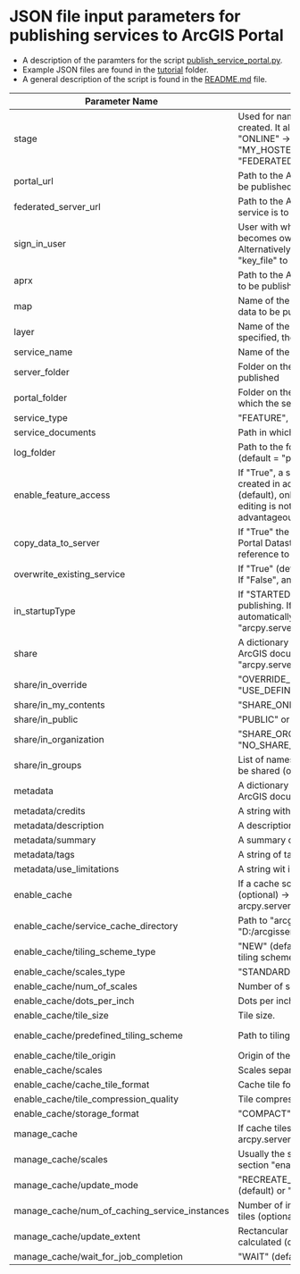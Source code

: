 # JSON file input parameters for publishing services to ArcGIS Portal
- A description of the paramters for the script [publish_service_portal.py](publish_service_portal.py).
- Example JSON files are found in the [tutorial](tutorial) folder.
- A general description of the script is found in the [README.md](../README.md) file.


| Parameter Name|    Description    | Example |
| --- | --- | --- |
| stage | Used for naming the SD files (postfix) that will be created. It also specifies the server type (if "ONLINE" → server_type = "MY_HOSTED_SERVICES".  Otherwise server_type = "FEDERATED_SERVER").| "TEST" or "PROD" | 
| portal_url | Path to the ArcGIS Portal on which the service is to be published.| "https://xxx.xxx.com/portal"|
| federated_server_url | Path to the ArcGIS Portal Server on which the service is to be published.| "https://xxx.xxx.com/server" |
| sign_in_user | User with whom the portal is to be logged in → becomes owner of the published content. Alternatively, use the parameters "cert_file" and "key_file" to log in.| "username@domain" |
| aprx | Path to the ArcGIS Pro project with the maps/layers to be published.| "C:/Temp/tutorial/tutorial.aprx" |
| map | Name of the map in the ArcGIS Pro project with the data to be published.| "citymaps_editor" |
| layer | Name of the layer to be published. If no layer is specified, the entire map is published (optional). | "Playground" |
| service_name | Name of the service that will be created.| "Playground" |
| server_folder | Folder on the server in which the service is published| "TEST" |
| portal_folder | Folder on the portal interface (unter "own content")in which the service is published| "TEST" |
| service_type | "FEATURE", "TILE" or "MAP_IMAGE" (default).| "MAP_IMAGE" |
| service_documents | Path in which the SD files will be stored.| "C:/Temp/tutorial" |
| log_folder | Path to the folder where the log file should be saved (default = "path service_documents"/Logs).| "C:/Temp/Logs" |
| enable_feature_access | If "True", a service layer with feature access is created in addition to the map image layer. If "False" (default), only the map image layer is created. Even if editing is not required, a feature service can be advantageous (e.g. filtering etc.).| "True" |
| copy_data_to_server | If "True" the data will be published into the ArcGIS Portal Datastore. If "False" (defaut) the service will reference to the registered database.| "False" |
| overwrite_existing_service | If "True" (default), an existing service is overwritten. If "False", an existing service will not be overwritten. | "True" |
| in_startupType | If "STARTED" (default) service will be started after publishing. If "STOPPED" service will not start automatically. → see ArcGIS documentation "arcpy.server.UploadServiceDefinition".| "STARTED" |
| share | A dictionary with release settings (optional) → see ArcGIS documentation "arcpy.server.UploadServiceDefinition".| "{...}" |
| share/in_override| "OVERRIDE_DEFINITION" (default) or "USE_DEFINITION". | "OVERRIDE_DEFINITION" |
| share/in_my_contents| "SHARE_ONLINE" (default) or "NO_SHARE_ONLINE".| "SHARE_ONLINE" |
| share/in_public| "PUBLIC" or "PRIVATE" (default).| "PRIVATE" |
| share/in_organization| "SHARE_ORGANIZATION" or "NO_SHARE_ORGANIZATION" (default).| "NO_SHARE_ORGANIZATION" |
| share/in_groups| List of names of groups with which the service is to be shared (optional). | ["testgroup_1", "testgroup_2"] |
| metadata | A dictionary with metadata settings (optional) → see ArcGIS documentation "sddraft parameters".| "{...}" |
| metadata/credits | A string with credit informations. | "© Geoinformationszentrum Stadt Luzern"  |
| metadata/description | A description of the service. | "playground places"  |
| metadata/summary | A summary of the service. | "playground places"  |
| metadata/tags | A string of tags separated by commas.| "test,playground" |
| metadata/use_limitations | A string wit infrmations about use limitation.| "test,playground" |
| enable_cache | If a cache scheme is to be created for the service (optional) → see arcpy.server.CreateMapServerCache()| "{...}" |
| enable_cache/service_cache_directory | Path to "arcgiscache" Directory on the server e.g. "D:/arcgisserver/directories/arcgiscache" (default).|"D:/arcgisserver/directories/arcgiscache" |
| enable_cache/tiling_scheme_type | "NEW" (default) or "PREDEFINED" (if predefined tiling scheme file XML is used).| "NEW"|
| enable_cache/scales_type | "STANDARD" (default) or "CUSTOM".|"STANDARD"|
| enable_cache/num_of_scales | Number of scales.| "10" |
| enable_cache/dots_per_inch | Dots per inch.| "96" (default) |
| enable_cache/tile_size | Tile size. | "256 x 256" (default) |
| enable_cache/predefined_tiling_scheme | Path to tiling scheme XML file (optional). | "C:/Temp/tutorial/tiling schema/Tilingschema_slu.xml" |
| enable_cache/tile_origin | Origin of the tiles. | "96" (default) |
| enable_cache/scales | Scales separated by semicolons. (optional)|  "25000;10000;5000;2000;1000;500;200"  |
| enable_cache/cache_tile_format | Cache tile format.| "PNG" (default) |
| enable_cache/tile_compression_quality | Tile compression quality.| "0" (default) |
| enable_cache/storage_format | "COMPACT" (default) or "EXPLODED".| "COMPACT" |
| manage_cache | If cache tiles are to be created (optional) → see arcpy.server.ManageMapServerCacheTiles()| "{...}" |
| manage_cache/scales | Usually the same as for the paramter "scales" in the section "enable_cache" (default) | "25000;10000"|
| manage_cache/update_mode | "RECREATE_EMPTY_TILES", "RECREATE_ALL_TILES" (default) or "DELETE_TILES". | "RECREATE_ALL_TILES"|
| manage_cache/num_of_caching_service_instances | Number of instances used to calculate the cache tiles (optional).| "3"|
| manage_cache/update_extent | Rectancular extend for which the cache should be calculated (optional). | "2663236.84315087 1209883.76599764 2667648.37450472 1212477.32630589"|
| manage_cache/wait_for_job_completion | "WAIT" (default) or "DO_NOT_WAIT".| "WAIT"|


